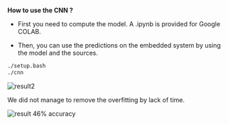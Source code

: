 **How to use the CNN ?**

- First you need to compute the model. A .ipynb is provided for Google COLAB.

- Then, you can use the predictions on the embedded system by using the model and the sources.

```bash
./setup.bash
./cnn
```

![result2](https://user-images.githubusercontent.com/114411509/215166125-063cd745-e986-43c1-9d3d-7894796bfc71.png)

We did not manage to remove the overfitting by lack of time.

![result](https://user-images.githubusercontent.com/114411509/215166136-eef665d9-6132-44de-8796-08bd149f1241.png)
46% accuracy
